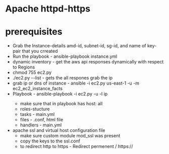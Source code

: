 # Apache httpd-https
# prerequisites
* Grab the Instance-details amd-id, subnet-id, sg-id, and name of key-pair that you crreated
* Run the playbook - ansible-playbook instance.yml
* dynamic inventory - get the aws api responses dynamically with respect to Regions 
* chmod 755 ec2.py 
* ./ec2.py --list - gets the all respones grab the ip 
* grab ip or dns of instance - ansible -i ec2.py us-east-1 -u <user> -m ec2_ec2_instance_facts  
* Playbook - ansible-playbook <playbook> -i ec2.py -u <user> -l ip 
    - make sure that in playbook has host: all
    - roles-stucture 
    - tasks - main.yml
    - files - .conf, html file 
    - handlers - main.yml
* apache ssl and virtual host configuration file 
    - make sure custom module mod_ssl was present 
    - copy the keys to the ssl.conf
    - to redirect http to https - Redirect permenent / https://<dns of instance>
